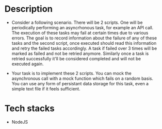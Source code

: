 # Description

- Consider a following scenario. There will be 2 scripts. One will be periodically performing an asyncrhonous task, for example an API call. The execution of these tasks may fail at certain times due to various errors. The goal is to record information about the failure of any of these tasks and the second script, once executed should read this information and retry the failed tasks accordingly. A task if failed over 3 times will be marked as failed and not be retried anymore. Similarly once a task is retried successfully it'll be considered completed and will not be executed again. 

- Your task is to implement these 2 scripts. You can mock the asynchronous call with a mock function which fails on a random basis. You can use any form of persistant data storage for this task, even a simple text file if it feels sufficient.

# Tech stacks

- NodeJS